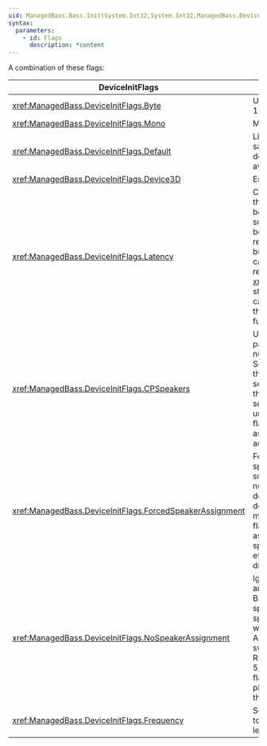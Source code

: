 ```yaml
---
uid: ManagedBass.Bass.Init(System.Int32,System.Int32,ManagedBass.DeviceInitFlags,System.IntPtr,System.IntPtr)
syntax:
  parameters:
    - id: Flags
      description: *content
---
```


A combination of these flags:  

DeviceInitFlags                                            | Description
-----------------------------------------------------------|-------------
<xref:ManagedBass.DeviceInitFlags.Byte>                    | Use 8-bit resolution, else 16-bit.
<xref:ManagedBass.DeviceInitFlags.Mono>                    | Mono output.
<xref:ManagedBass.DeviceInitFlags.Default>                 | Limit the output to stereo, saving some CPU if the device has more speakers available.
<xref:ManagedBass.DeviceInitFlags.Device3D>                | Enable 3D functionality.
<xref:ManagedBass.DeviceInitFlags.Latency>                 | Calculates the latency of the device, that is the delay between requesting a sound to play and it actually being heard. A recommended minimum buffer length is also calculated. Both values are retrievable in the <xref:ManagedBass.BassInfo> structure. These calculations can increase the time taken by this function by 1-3 seconds.
<xref:ManagedBass.DeviceInitFlags.CPSpeakers>              | Use the Windows control panel setting to detect the number of speakers. Soundcards generally have their own control panel to set the speaker config, so the Windows control panel setting may not be accurate unless it matches that. This flag has no effect on Vista, as the speakers are already accurately detected.
<xref:ManagedBass.DeviceInitFlags.ForcedSpeakerAssignment> | Force the enabling of speaker assignment. With some devices/drivers, the number of speakers BASS detects may be 2, when the device in fact supports more than 2 speakers. This flag forces the enabling of assignment to 8 possible speakers. This flag has no effect with non-WDM drivers.
<xref:ManagedBass.DeviceInitFlags.NoSpeakerAssignment>     | Ignore speaker arrangement. This flag tells BASS not to make any special consideration for speaker arrangements when using the Speaker Assignment Flags, eg. swapping the CENLFE and REAR speaker channels in 5/7.1 speaker output. This flag should be used with plain multi-channel (rather than 5/7.1) devices.
<xref:ManagedBass.DeviceInitFlags.Frequency>               | Set the device's output rate to Frequency, otherwise leave it as it is.
